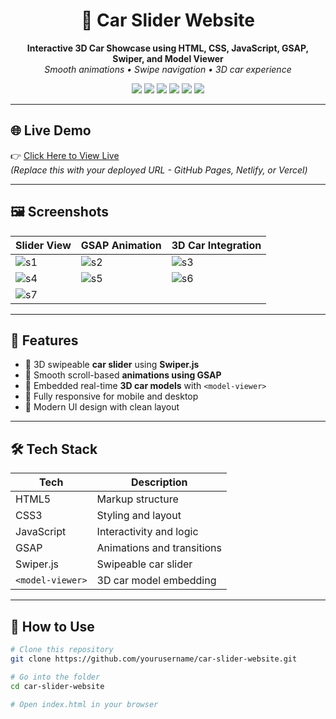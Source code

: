 <h1 align="center">🚗 Car Slider Website</h1>

<p align="center">
  <b>Interactive 3D Car Showcase using HTML, CSS, JavaScript, GSAP, Swiper, and Model Viewer</b><br/>
  <i>Smooth animations • Swipe navigation • 3D car experience</i>
</p>

<p align="center">
  <img src="https://img.shields.io/badge/HTML-5-orange?logo=html5" />
  <img src="https://img.shields.io/badge/CSS-3-blue?logo=css3" />
  <img src="https://img.shields.io/badge/JavaScript-ES6-yellow?logo=javascript" />
  <img src="https://img.shields.io/badge/GSAP-Animation-88CE02?logo=greensock" />
  <img src="https://img.shields.io/badge/Swiper.js-Slider-6332f6?logo=swiper" />
  <img src="https://img.shields.io/badge/Model--Viewer-3D-lightgrey?logo=webcomponents.org" />
</p>

---

## 🌐 Live Demo

👉 [Click Here to View Live](https://your-live-demo-link.com)  
_(Replace this with your deployed URL - GitHub Pages, Netlify, or Vercel)_

---

## 🖼️ Screenshots

| Slider View | GSAP Animation | 3D Car Integration |
|-------------|----------------|--------------------|
| ![s1](https://github.com/user-attachments/assets/b6b0d21a-bf72-48f5-90e2-f7848917099c) | ![s2](https://github.com/user-attachments/assets/43d9a64b-6e3b-4057-9576-e0f11c8ee7ae) | ![s3](https://github.com/user-attachments/assets/9dee9877-a39f-400f-89dd-04ad2d0fc32a) |
| ![s4](https://github.com/user-attachments/assets/45789719-6547-4076-a410-d02f0db35b3b) | ![s5](https://github.com/user-attachments/assets/23df1027-c5c8-415c-81b0-f990c6743491) | ![s6](https://github.com/user-attachments/assets/ff87d2b4-d01a-4ef2-92e2-6e90793d36f4) |
| ![s7](https://github.com/user-attachments/assets/22e00ace-81fb-42f6-861c-c37a2d521c89) | | |

---

## 🚀 Features

- 🔄 3D swipeable **car slider** using **Swiper.js**
- 🌠 Smooth scroll-based **animations using GSAP**
- 🧩 Embedded real-time **3D car models** with `<model-viewer>`
- 📱 Fully responsive for mobile and desktop
- 🎨 Modern UI design with clean layout

---

## 🛠️ Tech Stack

| Tech           | Description                      |
|----------------|----------------------------------|
| HTML5          | Markup structure                 |
| CSS3           | Styling and layout               |
| JavaScript     | Interactivity and logic          |
| GSAP           | Animations and transitions       |
| Swiper.js      | Swipeable car slider             |
| `<model-viewer>` | 3D car model embedding          |

---

## 📁 How to Use

```bash
# Clone this repository
git clone https://github.com/yourusername/car-slider-website.git

# Go into the folder
cd car-slider-website

# Open index.html in your browser
